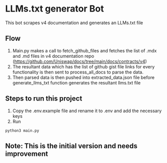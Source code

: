 # LLMs.txt generator Bot
This bot scrapes v4 documentation and generates an LLMs.txt file

## Flow
1. Main.py makes a call to fetch_github_files and fetches the list of .mdx and .md files in v4 documentation repo (https://github.com/Uniswap/docs/tree/main/docs/contracts/v4)
2. The resultant data which has the list of github gist file links for every functionality is then sent to process_all_docs to parse the data.
3. Then parsed data is then pushed into extracted_data.json file before generate_llms_txt function generates the resultant llms.txt file

## Steps to run this project
1. Copy the .env.example file and rename it to .env and add the necessary keys
2. Run
```
python3 main.py
```

## Note: This is the initial version and needs improvement